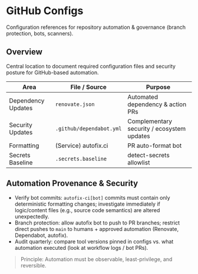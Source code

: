 # GitHub Configs

Configuration references for repository automation & governance (branch protection, bots, scanners).

## Overview

Central location to document required configuration files and security posture for GitHub-based
automation.

| Area               | File / Source            | Purpose                                    |
| ------------------ | ------------------------ | ------------------------------------------ |
| Dependency Updates | `renovate.json`          | Automated dependency & action PRs          |
| Security Updates   | `.github/dependabot.yml` | Complementary security / ecosystem updates |
| Formatting         | (Service) autofix.ci     | PR auto-format bot                         |
| Secrets Baseline   | `.secrets.baseline`      | detect-secrets allowlist                   |

## Automation Provenance & Security

- Verify bot commits: `autofix-ci[bot]` commits must contain only deterministic formatting changes;
  investigate immediately if logic/content files (e.g., source code semantics) are altered
  unexpectedly.
- Branch protection: allow autofix bot to push to PR branches; restrict direct pushes to `main` to
  humans + approved automation (Renovate, Dependabot, autofix).
- Audit quarterly: compare tool versions pinned in configs vs. what automation executed (look at
  workflow logs / bot PRs).

> Principle: Automation must be observable, least-privilege, and reversible.
